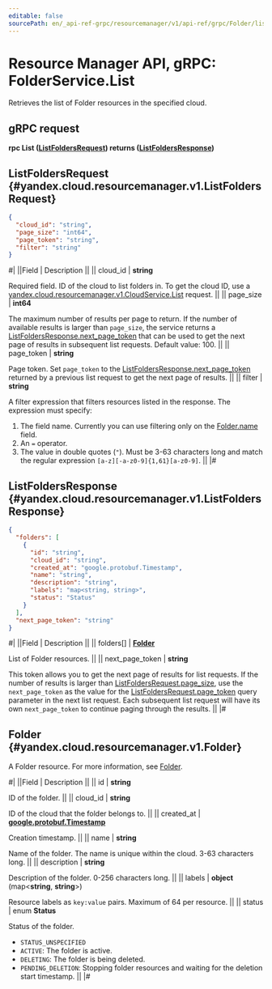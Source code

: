 ```yaml
---
editable: false
sourcePath: en/_api-ref-grpc/resourcemanager/v1/api-ref/grpc/Folder/list.md
---
```


# Resource Manager API, gRPC: FolderService.List

Retrieves the list of Folder resources in the specified cloud.

## gRPC request

**rpc List ([ListFoldersRequest](#yandex.cloud.resourcemanager.v1.ListFoldersRequest)) returns ([ListFoldersResponse](#yandex.cloud.resourcemanager.v1.ListFoldersResponse))**

## ListFoldersRequest {#yandex.cloud.resourcemanager.v1.ListFoldersRequest}

```json
{
  "cloud_id": "string",
  "page_size": "int64",
  "page_token": "string",
  "filter": "string"
}
```

#|
||Field | Description ||
|| cloud_id | **string**

Required field. ID of the cloud to list folders in.
To get the cloud ID, use a [yandex.cloud.resourcemanager.v1.CloudService.List](/docs/resource-manager/api-ref/grpc/Cloud/list#List) request. ||
|| page_size | **int64**

The maximum number of results per page to return. If the number of available
results is larger than `page_size`,
the service returns a [ListFoldersResponse.next_page_token](#yandex.cloud.resourcemanager.v1.ListFoldersResponse)
that can be used to get the next page of results in subsequent list requests.
Default value: 100. ||
|| page_token | **string**

Page token. Set `page_token`
to the [ListFoldersResponse.next_page_token](#yandex.cloud.resourcemanager.v1.ListFoldersResponse)
returned by a previous list request to get the next page of results. ||
|| filter | **string**

A filter expression that filters resources listed in the response.
The expression must specify:
1. The field name. Currently you can use filtering only on the [Folder.name](#yandex.cloud.resourcemanager.v1.Folder) field.
2. An `=` operator.
3. The value in double quotes (`"`). Must be 3-63 characters long and match the regular expression `[a-z][-a-z0-9]{1,61}[a-z0-9]`. ||
|#

## ListFoldersResponse {#yandex.cloud.resourcemanager.v1.ListFoldersResponse}

```json
{
  "folders": [
    {
      "id": "string",
      "cloud_id": "string",
      "created_at": "google.protobuf.Timestamp",
      "name": "string",
      "description": "string",
      "labels": "map<string, string>",
      "status": "Status"
    }
  ],
  "next_page_token": "string"
}
```

#|
||Field | Description ||
|| folders[] | **[Folder](#yandex.cloud.resourcemanager.v1.Folder)**

List of Folder resources. ||
|| next_page_token | **string**

This token allows you to get the next page of results for list requests. If the number of results
is larger than [ListFoldersRequest.page_size](#yandex.cloud.resourcemanager.v1.ListFoldersRequest), use
the `next_page_token` as the value
for the [ListFoldersRequest.page_token](#yandex.cloud.resourcemanager.v1.ListFoldersRequest) query parameter
in the next list request. Each subsequent list request will have its own
`next_page_token` to continue paging through the results. ||
|#

## Folder {#yandex.cloud.resourcemanager.v1.Folder}

A Folder resource. For more information, see [Folder](/docs/resource-manager/concepts/resources-hierarchy#folder).

#|
||Field | Description ||
|| id | **string**

ID of the folder. ||
|| cloud_id | **string**

ID of the cloud that the folder belongs to. ||
|| created_at | **[google.protobuf.Timestamp](https://developers.google.com/protocol-buffers/docs/reference/google.protobuf#timestamp)**

Creation timestamp. ||
|| name | **string**

Name of the folder.
The name is unique within the cloud. 3-63 characters long. ||
|| description | **string**

Description of the folder. 0-256 characters long. ||
|| labels | **object** (map<**string**, **string**>)

Resource labels as `` key:value `` pairs. Maximum of 64 per resource. ||
|| status | enum **Status**

Status of the folder.

- `STATUS_UNSPECIFIED`
- `ACTIVE`: The folder is active.
- `DELETING`: The folder is being deleted.
- `PENDING_DELETION`: Stopping folder resources and waiting for the deletion start timestamp. ||
|#